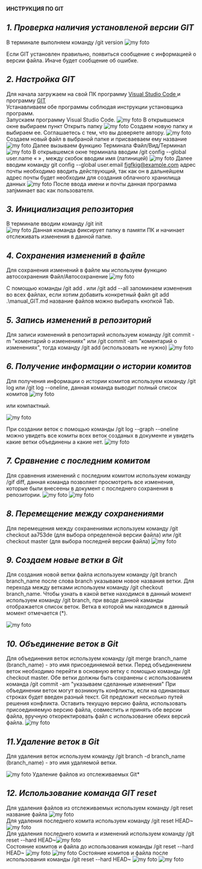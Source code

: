  **ИНСТРУКЦИЯ ПО GIT**
## *1. Проверка наличия установленой версии GIT*

В терминале выполняем команду /git version
![my foto](logo1.png)

Если GIT установлен правильно, появиться сообщение с информацией о версии файла.
Иначе будет сообщение об ошибке.
 ## *2. Настройка GIT*
 Для начала загружаем на свой ПК программу 
 [Visual Studio Code ](https://code.visualstudio.com) и программу [GIT](https://git-scm.com/downloads)  
Устанавливаем обе программы соблюдая инструкции установщика программ.  
Запускаем программу Visual Studio Code.  ![my foto](logo2.png)  В открывшемся окне выбираем пункт Открыть папку  ![my foto](logo3.png)  Создаем новую папку и выбираем ее. Соглашаетесь с тем, что вы доверяете автору.    ![my foto](logo4.png)  Создаем новый файл в выбраной папке и присваеваем ему название  ![my foto](logo6.png) Далее вызываем функцию Терминала Файл/Вид/Терминал ![my foto](logo7.png)  В открывшемся окне терминала вводим /git config --global user.name «  » , между скобок вводим имя (латиницей) ![my foto](logo8.png)  Далее вводим команду git config --global user.email fjgfkjg@example.com адрес почты необходимо вводить действующий, так как он в дальнейшем адрес почты будет необходим для создания облачного хранилища данных ![my foto](logo9.png) После ввода имени и почты данная программа запjминает вас как пользователя.
 ## *3. Инициализация репозитория*
 В терминале вводим команду /git init  
 ![my foto](logo10.png)  Данная команда фиксирует папку в памяти ПК и начинает отслеживать изменения в данной папке.
 ## *4. Сохранения изменений в файле*
 Для сохранения изменений в файле мы используем функцию автосохранения Файл/Автосохранение  ![my foto](logo11.png)
 
 С помощью команды /git add . или /git add --all запоминаем изменения во всех файлах, если хотим добавить конкретный файл  git add .\manual_GIT.md название файлов можно выбирать кнопкой Tab. 
 ## *5. Запись изменений в репозиторий*
 Для записи изменений в репозитарий используем команду  /git commit -m "коментарий о изменениях" или /git commit -am "коментарий о изменениях", тогда команду /git add (использовать не нужно)  ![my foto](logo12.png)
 ## *6. Получение информации о истории комитов*
 Для получения информации о истории комитов используем команду /git log  или /git log --oneline, данная команда выводит полный список комитов
 ![my foto](logo14.png)
 
 или компактный.

 ![my foto](logo13.png)

 При создании веток с помощью команды /git log --graph --oneline можно увидеть все комиты всех веток созданых в документе и увидеть какие ветки объединены а какие нет. 
  ![my foto](logo22.png)
 ## *7. Сравнение с последним комитом*
 Для сравнения изменений с последним комитом используем команду /gif diff, данная команда позволяет просмотреть все изменения, которые были внесеены в документ с последнего сохранения в репозитории.  ![my foto](logo15.png)  ![my foto](logo16.png) 
 ## *8. Перемещение между сохранениями*
 Для перемещения между сохранениями используем команду /git checkout aa753de (для выбора определеной версии файла) или /git checkout master (для выбора последней версии файла) ![my foto](logo17.png)
 ## *9. Создаем новые ветки в Git*
 Для создания новой ветки файла используем команду /git branch branch_name после слова branch указываем новое названия ветки. Для перехода между ветками используем команду /git checkout branch_name. Чтобы узнать в какой ветке находимся в данный момент используем команду /git branch, при вводе данной каманды отображается список веток. Ветка в которой мы находимся в данный момент отмечается (*).
 
 ![my foto](logo18.png)   

 ## *10. Объединение веток в Git*
 Для объединения веток используем команду /git merge branch_name (branch_name) - это имя присоединяемой ветки.
 Перед объединением веток необходимо перейти в основную ветку с помощью команды /git checkout master. Обе ветки должны быть сохранены с использованием команда /git commit -am "указываем сделанные изменения" При объединении веток могут возникнуть конфликты, если на одинаковых строках будет введен разный текст. Git предложит несколько путей решения конфликта. Оставить текущую версию файла, использовать присоединяемую версию файла, совместить и принять обе версии файла, вручную откоректировать файл с использование обеих версий файла.
![my foto](logo20.png) 

## *11.Удаление веток в Git*
Для удаления веток используем команду /git branch -d branch_name (branch_name) - это имя удаляемой ветки.

 ![my foto](logo21.png) Удаление файлов из отслеживаемых Git*
## *12. Использование команда GIT reset*
Для удаления файлов  из отслеживаемых используем команду /git reset название файла ![my foto](logo23.png)  
Для удаления последнего комита используем команду /git reset HEAD~ ![my foto](logo24.png)  
Для удаления последнего комита и изменений используем команду /git reset --hard HEAD~![my foto](logo25.png)  
Состояние комитов и файла до использования  команды /git reset --hard HEAD~   ![my foto](logo26.png)  ![my foto](logo26_1.png)
 Состояние комитов и файла после использования команды  /git reset --hard HEAD~ ![my foto](logo27.png) ![my foto](logo27_1.png)